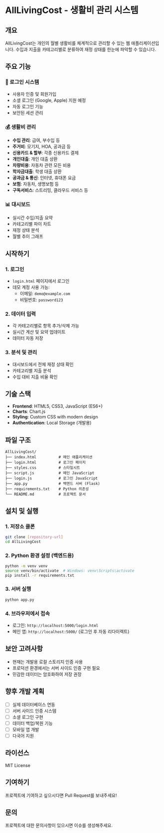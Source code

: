 # AllLivingCost - 생활비 관리 시스템

## 개요
AllLivingCost는 개인의 월별 생활비를 체계적으로 관리할 수 있는 웹 애플리케이션입니다. 수입과 지출을 카테고리별로 분류하여 재정 상태를 한눈에 파악할 수 있습니다.

## 주요 기능

### 🔐 로그인 시스템
- 사용자 인증 및 회원가입
- 소셜 로그인 (Google, Apple) 지원 예정
- 자동 로그인 기능
- 보안된 세션 관리

### 💰 생활비 관리
- **수입 관리**: 급여, 부수입 등
- **주거비**: 모기지, HOA, 공과금 등
- **신용카드 & 할부**: 각종 신용카드 결제
- **개인대출**: 개인 대출 상환
- **차량비용**: 자동차 관련 모든 비용
- **학자금대출**: 학생 대출 상환
- **공과금 & 통신**: 인터넷, 휴대폰 요금
- **보험**: 자동차, 생명보험 등
- **구독서비스**: 스트리밍, 클라우드 서비스 등

### 📊 대시보드
- 실시간 수입/지출 요약
- 카테고리별 파이 차트
- 재정 상태 분석
- 월별 추이 그래프

## 시작하기

### 1. 로그인
- `login.html` 페이지에서 로그인
- 데모 계정 사용 가능:
  - 이메일: `demo@example.com`
  - 비밀번호: `password123`

### 2. 데이터 입력
- 각 카테고리별로 항목 추가/삭제 가능
- 실시간 계산 및 요약 업데이트
- 데이터 자동 저장

### 3. 분석 및 관리
- 대시보드에서 전체 재정 상태 확인
- 카테고리별 지출 분석
- 수입 대비 지출 비율 확인

## 기술 스택
- **Frontend**: HTML5, CSS3, JavaScript (ES6+)
- **Charts**: Chart.js
- **Styling**: Custom CSS with modern design
- **Authentication**: Local Storage (개발용)

## 파일 구조
```
AllLivingCost/
├── index.html          # 메인 애플리케이션
├── login.html          # 로그인 페이지
├── styles.css          # 스타일시트
├── script.js           # 메인 JavaScript
├── login.js            # 로그인 JavaScript
├── app.py              # 백엔드 서버 (Flask)
├── requirements.txt    # Python 의존성
└── README.md           # 프로젝트 문서
```

## 설치 및 실행

### 1. 저장소 클론
```bash
git clone [repository-url]
cd AllLivingCost
```

### 2. Python 환경 설정 (백엔드용)
```bash
python -m venv venv
source venv/bin/activate  # Windows: venv\Scripts\activate
pip install -r requirements.txt
```

### 3. 서버 실행
```bash
python app.py
```

### 4. 브라우저에서 접속
- 로그인: `http://localhost:5000/login.html`
- 메인 앱: `http://localhost:5000/` (로그인 후 자동 리다이렉트)

## 보안 고려사항
- 현재는 개발용 로컬 스토리지 인증 사용
- 프로덕션 환경에서는 서버 사이드 인증 구현 필요
- 민감한 데이터는 암호화하여 저장 권장

## 향후 개발 계획
- [ ] 실제 데이터베이스 연동
- [ ] 서버 사이드 인증 시스템
- [ ] 소셜 로그인 구현
- [ ] 데이터 백업/복원 기능
- [ ] 모바일 앱 개발
- [ ] 다국어 지원

## 라이선스
MIT License

## 기여하기
프로젝트에 기여하고 싶으시다면 Pull Request를 보내주세요!

## 문의
프로젝트에 대한 문의사항이 있으시면 이슈를 생성해주세요. 